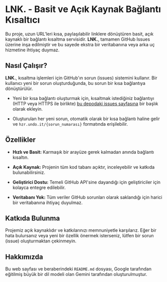 
# LNK. - Basit ve Açık Kaynak Bağlantı Kısaltıcı

Bu proje, uzun URL'leri kısa, paylaşılabilir linklere dönüştüren basit, açık kaynaklı bir bağlantı kısaltma servisidir. **LNK.**, tamamen GitHub Issues üzerine inşa edilmiştir ve bu sayede ekstra bir veritabanına veya arka uç hizmetine ihtiyaç duymaz.

## Nasıl Çalışır?

**LNK.**, kısaltma işlemleri için GitHub'ın sorun (issues) sistemini kullanır. Bir kullanıcı yeni bir sorun oluşturduğunda, bu sorun bir kısa bağlantıya dönüştürülür.

-   Yeni bir kısa bağlantı oluşturmak için, kısaltmak istediğiniz bağlantıyı (HTTP veya HTTPS ile birlikte) [bu depodaki issues sayfasına](https://github.com/hazarberke/urls/issues "null") bir başlık olarak ekleyin.
    
-   Oluşturulan her yeni sorun, otomatik olarak bir kısa bağlantı haline gelir ve `hzr.undo.it/{sorun_numarası}` formatında erişilebilir.
    

## Özellikler

-   **Hızlı ve Basit:** Karmaşık bir arayüze gerek kalmadan anında bağlantı kısaltın.
    
-   **Açık Kaynak:** Projenin tüm kod tabanı açıktır, inceleyebilir ve katkıda bulunabilirsiniz.
    
-   **Geliştirici Dostu:** Temeli GitHub API'sine dayandığı için geliştiriciler için kolayca entegre edilebilir.
    
-   **Veritabanı Yok:** Tüm veriler GitHub sorunları olarak saklandığı için harici bir veritabanına ihtiyaç duyulmaz.
    

## Katkıda Bulunma

Projemiz açık kaynaklıdır ve katkılarınızı memnuniyetle karşılarız. Eğer bir hata bulursanız veya yeni bir özellik önermek isterseniz, lütfen bir sorun (issue) oluşturmaktan çekinmeyin.


## Hakkımızda

Bu web sayfası ve beraberindeki `README.md` dosyası, Google tarafından eğitilmiş büyük bir dil modeli olan Gemini tarafından oluşturulmuştur.
